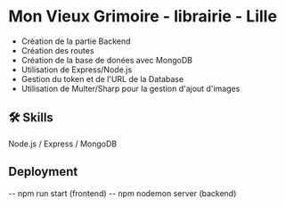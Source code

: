 
# Mon Vieux Grimoire - librairie - Lille

- Création de la partie Backend
- Création des routes
- Création de la base de donées avec MongoDB
- Utilisation de Express/Node.js
- Gestion du token et de l'URL de la Database
- Utilisation de Multer/Sharp pour la gestion d'ajout d'images


## 🛠 Skills
Node.js / Express / MongoDB


## Deployment

--  npm run start (frontend)
-- npm nodemon server (backend)
